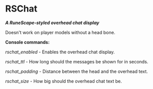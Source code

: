 # RSChat
***A RuneScape-styled overhead chat display***

Doesn't work on player models without a head bone.

**Console commands:**

  *rschat_enabled* - Enables the overhead chat display.

  *rschat_ttl* - How long should the messages be shown for in seconds.
  
  *rschat_padding* - Distance between the head and the overhead text.
  
  *rschat_size* - How big should the overhead chat text be.
